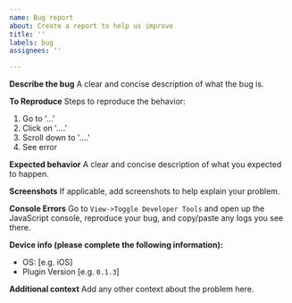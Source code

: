 ```yaml
---
name: Bug report
about: Create a report to help us improve
title: ''
labels: bug
assignees: ''

---
```


**Describe the bug**
A clear and concise description of what the bug is.

**To Reproduce**
Steps to reproduce the behavior:
1. Go to '...'
2. Click on '....'
3. Scroll down to '....'
4. See error

**Expected behavior**
A clear and concise description of what you expected to happen.

**Screenshots**
If applicable, add screenshots to help explain your problem.

**Console Errors**
Go to `View->Toggle Developer Tools` and open up the JavaScript console, reproduce your bug, and copy/paste any logs you see there.

**Device info (please complete the following information):**
 - OS: [e.g. iOS]
 - Plugin Version [e.g. `0.1.3`]

**Additional context**
Add any other context about the problem here.
